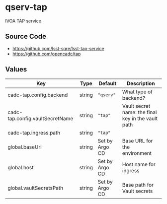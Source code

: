 # qserv-tap

IVOA TAP service

## Source Code

* <https://github.com/lsst-sqre/lsst-tap-service>
* <https://github.com/opencadc/tap>

## Values

| Key | Type | Default | Description |
|-----|------|---------|-------------|
| cadc-tap.config.backend | string | `"qserv"` | What type of backend? |
| cadc-tap.config.vaultSecretName | string | `"tap"` | Vault secret name: the final key in the vault path |
| cadc-tap.ingress.path | string | `"tap"` |  |
| global.baseUrl | string | Set by Argo CD | Base URL for the environment |
| global.host | string | Set by Argo CD | Host name for ingress |
| global.vaultSecretsPath | string | Set by Argo CD | Base path for Vault secrets |
